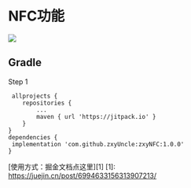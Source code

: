 # NFC功能

[![](https://jitpack.io/v/zxyUncle/zxyNFC.svg)](https://jitpack.io/#zxyUncle/zxyNFC)

Gradle
-----
Step 1


     allprojects {
		repositories {
			...
			maven { url 'https://jitpack.io' }
		}
	}
	dependencies {
	 implementation 'com.github.zxyUncle:zxyNFC:1.0.0'
	}

[使用方式：掘金文档点这里][1]
  [1]: https://juejin.cn/post/6994633156313907213/